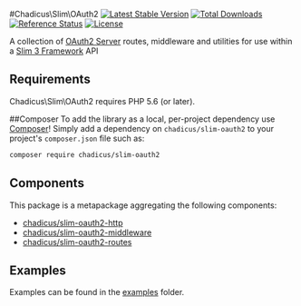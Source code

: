 #Chadicus\Slim\OAuth2
[![Latest Stable Version](http://img.shields.io/packagist/v/chadicus/slim-oauth2.svg?style=flat)](https://packagist.org/packages/chadicus/slim-oauth2)
[![Total Downloads](http://img.shields.io/packagist/dt/chadicus/slim-oauth2.svg?style=flat)](https://packagist.org/packages/chadicus/slim-oauth2)
[![Reference Status](https://www.versioneye.com/php/chadicus:slim-oauth2/reference_badge.svg?style=flat)](https://www.versioneye.com/php/chadicus:slim-oauth2/references)
[![License](http://img.shields.io/packagist/l/chadicus/slim-oauth2.svg?style=flat)](https://packagist.org/packages/chadicus/slim-oauth2)

A collection of [OAuth2 Server](http://bshaffer.github.io/oauth2-server-php-docs/) routes, middleware and utilities for use within a [Slim 3 Framework](http://www.slimframework.com/) API

## Requirements

Chadicus\Slim\OAuth2 requires PHP 5.6 (or later).

##Composer
To add the library as a local, per-project dependency use [Composer](http://getcomposer.org)! Simply add a dependency on `chadicus/slim-oauth2` to your project's `composer.json` file such as:

```sh
composer require chadicus/slim-oauth2
```

## Components

This package is a metapackage aggregating the following components:

* [chadicus/slim-oauth2-http](https://github.com/chadicus/slim-oauth2-http)
* [chadicus/slim-oauth2-middleware](https://github.com/chadicus/slim-oauth2-middleware)
* [chadicus/slim-oauth2-routes](https://github.com/chadicus/slim-oauth2-routes)

## Examples

Examples can be found in the [examples](examples/) folder.

